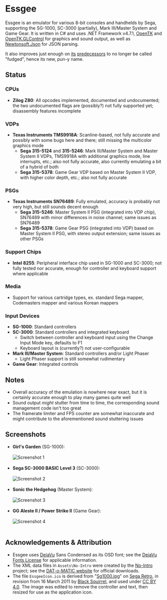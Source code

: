 # Essgee
Essgee is an emulator for various 8-bit consoles and handhelds by Sega, supporting the SG-1000, SC-3000 (partially), Mark III/Master System and Game Gear. It is written in C# and uses .NET Framework v4.7.1, [OpenTK](https://www.nuget.org/packages/OpenTK) and [OpenTK.GLControl](https://www.nuget.org/packages/OpenTK.GLControl) for graphics and sound output, as well as [Newtonsoft.Json](https://www.nuget.org/packages/Newtonsoft.Json) for JSON parsing.

It also improves just enough on [its](https://github.com/xdanieldzd/MasterFudge) [predecessors](https://github.com/xdanieldzd/MasterFudgeMk2) to no longer be called "fudged", hence its new, pun-y name.

## Status

### CPUs
* __Zilog Z80__: All opcodes implemented, documented and undocumented; the two undocumented flags are (possibly?) not fully supported yet; disassembly features incomplete

### VDPs
* __Texas Instruments TMS9918A__: Scanline-based, not fully accurate and possibly with some bugs here and there; still missing the multicolor graphics mode
  * __Sega 315-5124__ and __315-5246__: Mark III/Master System and Master System II VDPs, TMS9918A with additional graphics mode, line interrupts, etc.; also not fully accurate, also currently emulating a bit of a hybrid of both
  * __Sega 315-5378__: Game Gear VDP based on Master System II VDP, with higher color depth, etc.; also not fully accurate

### PSGs
* __Texas Instruments SN76489__: Fully emulated, accuracy is probably not very high, but still sounds decent enough
  * __Sega 315-5246__: Master System II PSG (integrated into VDP chip), SN76489 with minor differences in noise channel; same issues as SN76489
  * __Sega 315-5378__: Game Gear PSG (integrated into VDP) based on Master System II PSG, with stereo output extension; same issues as other PSGs

### Support Chips
* __Intel 8255__: Peripheral interface chip used in SG-1000 and SC-3000; not fully tested nor accurate, enough for controller and keyboard support where applicable

### Media
* Support for various cartridge types, ex. standard Sega mapper, Codemasters mapper and various Korean mappers

### Input Devices
* __SG-1000__: Standard controllers
* __SC-3000__: Standard controllers and integrated keyboard
  * Switch between controller and keyboard input using the Change Input Mode key, defaults to F1
  * Keyboard layout is (currently?) not user-configurable
* __Mark III/Master System__: Standard controllers and/or Light Phaser
  * Light Phaser support is still somewhat rudimentary
* __Game Gear__: Integrated controls

## Notes
* Overall accuracy of the emulation is nowhere near exact, but it is certainly accurate enough to play many games quite well
* Sound output _might_ stutter from time to time, the corresponding sound management code isn't too great
* The framerate limiter and FPS counter are somewhat inaccurate and might contribute to the aforementioned sound stuttering issues

## Screenshots
* __Girl's Garden__ (SG-1000):<br><br>
 ![Screenshot 1](https://raw.githubusercontent.com/xdanieldzd/Essgee/master/Screenshots/SG1000-Garden.png)<br><br>
* __Sega SC-3000 BASIC Level 3__ (SC-3000):<br><br>
 ![Screenshot 2](https://raw.githubusercontent.com/xdanieldzd/Essgee/master/Screenshots/SC3000-BasicLv3.png)<br><br>
* __Sonic the Hedgehog__ (Master System):<br><br>
 ![Screenshot 3](https://raw.githubusercontent.com/xdanieldzd/Essgee/master/Screenshots/SMS-Sonic1.png)<br><br>
* __GG Aleste II / Power Strike II__ (Game Gear):<br><br>
 ![Screenshot 4](https://raw.githubusercontent.com/xdanieldzd/Essgee/master/Screenshots/GG-AlesteII.png)<br><br>

## Acknowledgements & Attribution
* Essgee uses [DejaVu](https://dejavu-fonts.github.io) Sans Condensed as its OSD font; see the [DejaVu Fonts License](https://dejavu-fonts.github.io/License.html) for applicable information.
* The XML data files in `Assets\No-Intro` were created by the [No-Intro](http://www.no-intro.org) project; see the [DAT-o-MATIC website](https://datomatic.no-intro.org) for official downloads.
* The file `EssgeeIcon.ico` is derived from "[Sg1000.jpg](https://segaretro.org/File:Sg1000.jpg)" on [Sega Retro](https://segaretro.org), in revision from 16 March 2011 by [Black Squirrel](https://segaretro.org/User:Black_Squirrel), and used under [CC BY 4.0](https://creativecommons.org/licenses/by/4.0/). The image was edited to remove the controller and text, then resized for use as the application icon.
